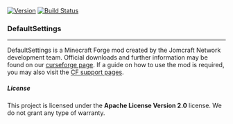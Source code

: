 [![Version](https://badgen.net/https/apiv1.jomcraft.net/stats/defaultsettings/endpoint?cache=3600)](https://gitlab.com/jomcraft-sources/defaultsettings) [![Build Status](https://gitlab.com/jomcraft-sources/defaultsettings/badges/master-1.7.10/pipeline.svg)](https://gitlab.com/jomcraft-sources/defaultsettings/tree/master-1.7.10)

### DefaultSettings

---

DefaultSettings is a Minecraft Forge mod created by the Jomcraft Network development team. Official downloads and further information may be found on our [curseforge page](https://www.curseforge.com/minecraft/mc-mods/defaultsettings). If a guide on how to use the mod is required, you may also visit the [CF support pages](https://www.curseforge.com/minecraft/mc-mods/defaultsettings/pages/usage).

##### License

This project is licensed under the **Apache License Version 2.0** license. We do not grant any type of warranty.
